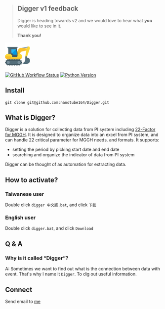 > ## Digger v1 feedback
> Digger is heading towards v2 and we would love to hear what _**you**_ would like to see in it. 
>
> **Thank you!**

![Digger](logo.png?raw=true)

[![GitHub Workflow Status](https://img.shields.io/github/actions/workflow/status/spf13/viper/ci.yaml?branch=master&style=flat-square)](https://github.com/spf13/viper/actions?query=workflow%3ACI)
[![Python Version](https://img.shields.io/badge/python%20version-%3E=3.7.6-61CFDD.svg?style=flat-square)](https://www.python.org/downloads/release/python-376/)

## Install

```shell
git clone git@github.com:nanotube164/Digger.git
```

## What is Digger?

Digger is a solution for collecting data from PI system including [22-Factor for MGGH](https://).
It is designed to organize data into an excel from PI system, and can handle 22 critical parameter for MGGH needs.
and formats. It supports:

* setting the period by picking start date and end date
* searching and organize the indicator of data from PI system


Digger can be thought of as automation for extracting data.


## How to activate?

### Taiwanese user 

Double click `digger 中文版.bat`, and click `下載`

### English user

Double click `digger.bat`, and click `Download`

## Q & A

### Why is it called “Digger”?

A: Sometimes we want to find out what is the connection between data with event. That's why I name it `Digger`. To dig out useful information.

## Connect

Send email to [me](nicholas.cheng.1106@gmail.com)
